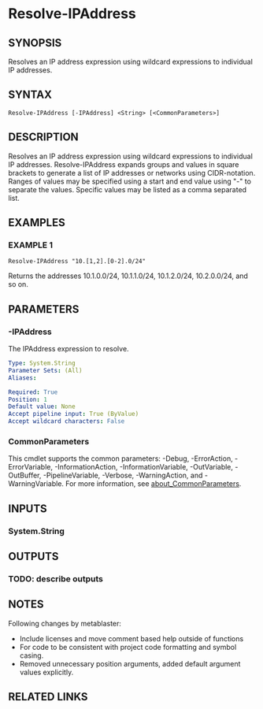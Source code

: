 ﻿---
external help file: Project.AllPlatforms.IP-help.xml
Module Name: Project.AllPlatforms.IP
online version: https://github.com/metablaster/WindowsFirewallRuleset/blob/develop/Modules/Project.AllPlatforms.IP/Help/en-US/Resolve-IPAddress.md
schema: 2.0.0
---

# Resolve-IPAddress

## SYNOPSIS

Resolves an IP address expression using wildcard expressions to individual IP addresses.

## SYNTAX

```none
Resolve-IPAddress [-IPAddress] <String> [<CommonParameters>]
```

## DESCRIPTION

Resolves an IP address expression using wildcard expressions to individual IP addresses.
Resolve-IPAddress expands groups and values in square brackets to generate a list of IP addresses or networks using CIDR-notation.
Ranges of values may be specified using a start and end value using "-" to separate the values.
Specific values may be listed as a comma separated list.

## EXAMPLES

### EXAMPLE 1

```none
Resolve-IPAddress "10.[1,2].[0-2].0/24"
```

Returns the addresses 10.1.0.0/24, 10.1.1.0/24, 10.1.2.0/24, 10.2.0.0/24, and so on.

## PARAMETERS

### -IPAddress

The IPAddress expression to resolve.

```yaml
Type: System.String
Parameter Sets: (All)
Aliases:

Required: True
Position: 1
Default value: None
Accept pipeline input: True (ByValue)
Accept wildcard characters: False
```

### CommonParameters

This cmdlet supports the common parameters: -Debug, -ErrorAction, -ErrorVariable, -InformationAction, -InformationVariable, -OutVariable, -OutBuffer, -PipelineVariable, -Verbose, -WarningAction, and -WarningVariable. For more information, see [about_CommonParameters](http://go.microsoft.com/fwlink/?LinkID=113216).

## INPUTS

### System.String

## OUTPUTS

### TODO: describe outputs

## NOTES

Following changes by metablaster:
- Include licenses and move comment based help outside of functions
- For code to be consistent with project code formatting and symbol casing.
- Removed unnecessary position arguments, added default argument values explicitly.

## RELATED LINKS

